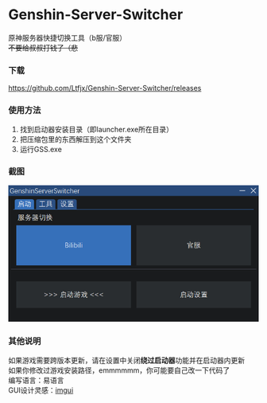 # Genshin-Server-Switcher
原神服务器快捷切换工具（b服/官服）  
~~不要给叔叔打钱了（悲~~

### 下载
https://github.com/Ltfjx/Genshin-Server-Switcher/releases

### 使用方法
1. 找到启动器安装目录（即launcher.exe所在目录）
2. 把压缩包里的东西解压到这个文件夹
3. 运行GSS.exe

### 截图
![GSS](https://github.com/Ltfjx/Ltfjx/blob/main/assets/gss_screenshot.png)

### 其他说明
如果游戏需要跨版本更新，请在设置中关闭**绕过启动器**功能并在启动器内更新  
如果你修改过游戏安装路径，emmmmmm，你可能要自己改一下代码了  
编写语言：易语言  
GUI设计灵感：[imgui](https://github.com/ocornut/imgui)  
